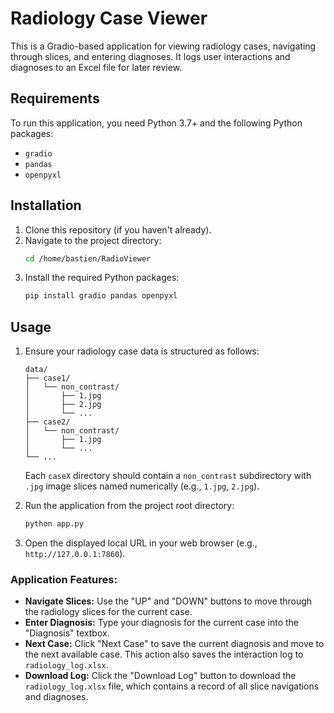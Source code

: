 # Radiology Case Viewer

This is a Gradio-based application for viewing radiology cases, navigating through slices, and entering diagnoses. It logs user interactions and diagnoses to an Excel file for later review.

## Requirements

To run this application, you need Python 3.7+ and the following Python packages:

- `gradio`
- `pandas`
- `openpyxl`

## Installation

1. Clone this repository (if you haven't already).
2. Navigate to the project directory:
   ```bash
   cd /home/bastien/RadioViewer
   ```
3. Install the required Python packages:
   ```bash
   pip install gradio pandas openpyxl
   ```

## Usage

1. Ensure your radiology case data is structured as follows:
   ```
   data/
   ├── case1/
   │   └── non_contrast/
   │       ├── 1.jpg
   │       ├── 2.jpg
   │       └── ...
   ├── case2/
   │   └── non_contrast/
   │       ├── 1.jpg
   │       └── ...
   └── ...
   ```
   Each `caseX` directory should contain a `non_contrast` subdirectory with `.jpg` image slices named numerically (e.g., `1.jpg`, `2.jpg`).

2. Run the application from the project root directory:
   ```bash
   python app.py
   ```

3. Open the displayed local URL in your web browser (e.g., `http://127.0.0.1:7860`).

### Application Features:

- **Navigate Slices:** Use the "UP" and "DOWN" buttons to move through the radiology slices for the current case.
- **Enter Diagnosis:** Type your diagnosis for the current case into the "Diagnosis" textbox.
- **Next Case:** Click "Next Case" to save the current diagnosis and move to the next available case. This action also saves the interaction log to `radiology_log.xlsx`.
- **Download Log:** Click the "Download Log" button to download the `radiology_log.xlsx` file, which contains a record of all slice navigations and diagnoses.
